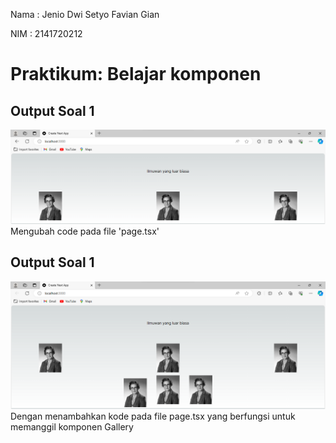 Nama    : Jenio Dwi Setyo Favian Gian

NIM     : 2141720212

# Praktikum: Belajar komponen
## Output Soal 1
![Screenshoot](docs/soal1.png) 
Mengubah code pada file 'page.tsx'
## Output Soal 1
![Screenshoot](docs/soal2.png) 
Dengan menambahkan kode pada file page.tsx yang berfungsi untuk memanggil komponen Gallery